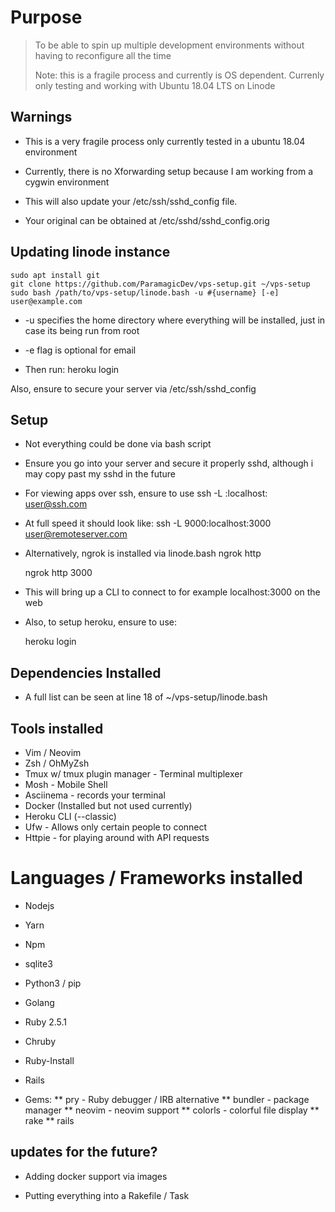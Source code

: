 # Purpose
> To be able to spin up multiple development environments without
> having to reconfigure all the time
>  
> Note: this is a fragile process and currently is OS dependent. Currenly only testing and working with
> Ubuntu 18.04 LTS on Linode

## Warnings
   * This is a very fragile process only currently tested in a ubuntu 18.04 environment
   * Currently, there is no Xforwarding setup because I am working from a cygwin environment 

   * This will also update your /etc/ssh/sshd_config file.
   * Your original can be obtained at /etc/sshd/sshd_config.orig
  
## Updating linode instance

    sudo apt install git
    git clone https://github.com/ParamagicDev/vps-setup.git ~/vps-setup
    sudo bash /path/to/vps-setup/linode.bash -u #{username} [-e] user@example.com

* -u specifies the home directory where everything will be installed, just in case its being run from root
* -e flag is optional for email

* Then run:
    heroku login

<p> Also, ensure to secure your server via /etc/ssh/sshd_config </p>

## Setup

* Not everything could be done via bash script 
* Ensure you go into your server and secure it properly sshd, although i may copy past my sshd in the future

* For viewing apps over ssh, ensure to use 
    ssh -L <localport>:localhost:<remoteport> user@ssh.com
* At full speed it should look like: 
    ssh -L 9000:localhost:3000 user@remoteserver.com

* Alternatively, ngrok is installed via linode.bash 
    ngrok http <localport>

    ngrok http 3000 

* This will bring up a CLI to connect to for example localhost:3000 on the web  

* Also, to setup heroku, ensure to use: 

    heroku login

## Dependencies Installed

* A full list can be seen at line 18 of ~/vps-setup/linode.bash

## Tools installed

* Vim / Neovim
* Zsh / OhMyZsh
* Tmux w/ tmux plugin manager - Terminal multiplexer
* Mosh - Mobile Shell
* Asciinema - records your terminal
* Docker (Installed but not used currently)
* Heroku CLI (--classic)
* Ufw - Allows only certain people to connect
* Httpie - for playing around with API requests

# Languages / Frameworks installed
* Nodejs
* Yarn
* Npm

* sqlite3

* Python3 / pip
* Golang

* Ruby 2.5.1
* Chruby
* Ruby-Install
* Rails
* Gems:
  ** pry - Ruby debugger / IRB alternative
  ** bundler - package manager
  ** neovim - neovim support
  ** colorls - colorful file display
  ** rake
  ** rails


## updates for the future?
    
* Adding docker support via images

* Putting everything into a Rakefile / Task
